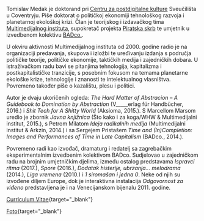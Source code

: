 <!--
.. title: Biografija
.. slug: bio
.. author: Tomislav Medak
.. date: 2018-02-05 19:52:05 UTC
.. description: Kratka biografija, curriculum vitae (CV) i fotografija Tomislava Medaka.
-->

Tomislav Medak je doktorand pri [Centru za postdigitalne kulture](http://www.coventry.ac.uk/research/areas-of-research/postdigital-cultures/) Sveučilišta u Coventryju. Piše doktorat o političkoj ekonomiji tehnološkog razvoja i planetarnoj ekološkoj krizi. Član je teorijskog i izdavačkog tima [Multimedijalnog instituta](http://www.mi2.hr/), supokretač projekta [Piratska skrb](https://pirate.care) te umjetnik u izvedbenom kolektivu [BADco.](http://badco.hr/).

U okviru aktivnosti Multimedijalnog instituta od 2000. godine radio je na organizaciji predavanja, skupova i izložbi te uređivanju izdanja s područja političke teorije, političke ekonomije, taktičkih medija i zajedničkih dobara. U istraživačkom radu bavi se pitanjima tehnologija, kapitalizma i postkapitalističke tranzicije, s posebnim fokusom na temama planetarne ekološke krize, tehnologije i znanosti te intelektualnog vlasništva. Povremeno također piše o kazalištu, plesu i politici.

Autor je dvaju ukoričenih ogleda: *The Hard Matter of Abstracion* – *A Guidebook to Domination by Abstraction* (V_____erlag für Handbücher, 2016.) i *Shit Tech for A Shitty World* (Aksioma, 2015.). S Marcellom Marsom uredio je zbornik *Javna knjižnica* (Što kako i za koga/WHW & Multimedijalni institut, 2015.), s Petrom Milatom *Ideja radikalnih medija* (Multimedijalni institut & Arkzin, 2014.) i sa Sergejem Pristašem *Time and (In)Completion: Images and Performances of Time in Late Capitalism* (BADco., 2014.).

Povremeno radi kao izvođač, dramaturg i redatelj sa zagrebačkim
eksperimentalnim izvedbenim kolektivom BADco. Sudjelovao u zajedničkom radu na brojnim umjetničkim djelima, između ostalog predstavama *Ispravci ritma* (2017.), *Spore* (2016.), *Dodatak histerije, ubrzanja... melodrama* (2014.), *Liga vremena* (2010.) i *1 siromašan i jedna 0*. Neke od njih su izvođene diljem Europe, dok je interaktivna instalacija
*Odgovornost za viđeno* predstavljena je i na Venecijanskom bijenalu 2011.
godine.

[Curriculum Vitae](/CV_TMedak.pdf){target="_blank"}

[Foto](/images/TMedak_large.jpg){target="_blank"}

